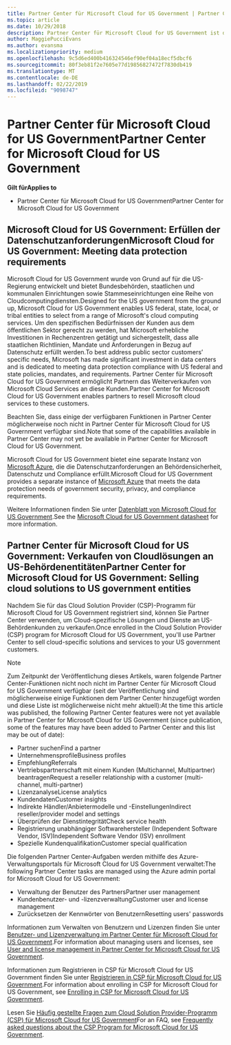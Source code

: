```yaml
---
title: Partner Center für Microsoft Cloud for US Government | Partner Center für Microsoft Cloud for US Government
ms.topic: article
ms.date: 10/29/2018
description: Partner Center für Microsoft Cloud for US Government ist das Unternehmensportal für Microsoft-Partner, die Microsoft-Cloudlösungen für Kunden anbieten möchten, die mit Regierungsbehörden in den USA arbeiten.
author: MaggiePucciEvans
ms.author: evansma
ms.localizationpriority: medium
ms.openlocfilehash: 9c5d6ed400b416324546ef90ef04a18ecf5dbcf6
ms.sourcegitcommit: 80f3eb81f2e7605e77d19856827472f7830db419
ms.translationtype: MT
ms.contentlocale: de-DE
ms.lasthandoff: 02/22/2019
ms.locfileid: "9098747"
---
```

# <a name="partner-center-for-microsoft-cloud-for-us-government"></a><span data-ttu-id="17895-103">Partner Center für Microsoft Cloud for US Government</span><span class="sxs-lookup"><span data-stu-id="17895-103">Partner Center for Microsoft Cloud for US Government</span></span>

**<span data-ttu-id="17895-104">Gilt für</span><span class="sxs-lookup"><span data-stu-id="17895-104">Applies to</span></span>**

-  <span data-ttu-id="17895-105">Partner Center für Microsoft Cloud for US Government</span><span class="sxs-lookup"><span data-stu-id="17895-105">Partner Center for Microsoft Cloud for US Government</span></span>

## <a name="microsoft-cloud-for-us-government-meeting-data-protection-requirements"></a><span data-ttu-id="17895-106">Microsoft Cloud for US Government: Erfüllen der Datenschutzanforderungen</span><span class="sxs-lookup"><span data-stu-id="17895-106">Microsoft Cloud for US Government: Meeting data protection requirements</span></span> 

<span data-ttu-id="17895-107">Microsoft Cloud for US Government wurde von Grund auf für die US-Regierung entwickelt und bietet Bundesbehörden, staatlichen und kommunalen Einrichtungen sowie Stammeseinrichtungen eine Reihe von Cloudcomputingdiensten.</span><span class="sxs-lookup"><span data-stu-id="17895-107">Designed for the US government from the ground up, Microsoft Cloud for US Government enables US federal, state, local, or tribal entities to select from a range of Microsoft's cloud computing services.</span></span> <span data-ttu-id="17895-108">Um den spezifischen Bedürfnissen der Kunden aus dem öffentlichen Sektor gerecht zu werden, hat Microsoft erhebliche Investitionen in Rechenzentren getätigt und sichergestellt, dass alle staatlichen Richtlinien, Mandate und Anforderungen in Bezug auf Datenschutz erfüllt werden.</span><span class="sxs-lookup"><span data-stu-id="17895-108">To best address public sector customers’ specific needs, Microsoft has made significant investment in data centers and is dedicated to meeting data protection compliance with US federal and state policies, mandates, and requirements.</span></span> <span data-ttu-id="17895-109">Partner Center für Microsoft Cloud for US Government ermöglicht Partnern das Weiterverkaufen von Microsoft Cloud Services an diese Kunden.</span><span class="sxs-lookup"><span data-stu-id="17895-109">Partner Center for Microsoft Cloud for US Government enables partners to resell Microsoft cloud services to these customers.</span></span>

<span data-ttu-id="17895-110">Beachten Sie, dass einige der verfügbaren Funktionen in Partner Center möglicherweise noch nicht in Partner Center für Microsoft Cloud for US Government verfügbar sind.</span><span class="sxs-lookup"><span data-stu-id="17895-110">Note that some of the capabilities available in Partner Center may not yet be available in Partner Center for Microsoft Cloud for US Government.</span></span>

<span data-ttu-id="17895-111">Microsoft Cloud for US Government bietet eine separate Instanz von [Microsoft Azure](https://azure.microsoft.com/en-us/overview/clouds/government/), die die Datenschutzanforderungen an Behördensicherheit, Datenschutz und Compliance erfüllt.</span><span class="sxs-lookup"><span data-stu-id="17895-111">Microsoft Cloud for US Government provides a separate instance of [Microsoft Azure](https://azure.microsoft.com/en-us/overview/clouds/government/) that meets the data protection needs of government security, privacy, and compliance requirements.</span></span> 

<span data-ttu-id="17895-112">Weitere Informationen finden Sie unter [Datenblatt von Microsoft Cloud for US Government](https://download.microsoft.com/download/C/9/C/C9CA3002-DFC4-4ADA-841F-DF42AEC042FB/Microsoft_Azure_Government_Datasheet_EN_US.PDF).</span><span class="sxs-lookup"><span data-stu-id="17895-112">See the [Microsoft Cloud for US Government datasheet](https://download.microsoft.com/download/C/9/C/C9CA3002-DFC4-4ADA-841F-DF42AEC042FB/Microsoft_Azure_Government_Datasheet_EN_US.PDF) for more information.</span></span>

## <a name="partner-center-for-microsoft-cloud-for-us-government-selling-cloud-solutions-to-us-government-entities"></a><span data-ttu-id="17895-113">Partner Center für Microsoft Cloud for US Government: Verkaufen von Cloudlösungen an US-Behördenentitäten</span><span class="sxs-lookup"><span data-stu-id="17895-113">Partner Center for Microsoft Cloud for US Government: Selling cloud solutions to US government entities</span></span>

<span data-ttu-id="17895-114">Nachdem Sie für das Cloud Solution Provider (CSP)-Programm für Microsoft Cloud for US Government registriert sind, können Sie Partner Center verwenden, um Cloud-spezifische Lösungen und Dienste an US-Behördenkunden zu verkaufen.</span><span class="sxs-lookup"><span data-stu-id="17895-114">Once enrolled in the Cloud Solution Provider (CSP) program for Microsoft Cloud for US Government, you'll use Partner Center to sell cloud-specific solutions and services to your US government customers.</span></span> 

> [!NOTE]  
> <span data-ttu-id="17895-115">Zum Zeitpunkt der Veröffentlichung dieses Artikels, waren folgende Partner Center-Funktionen nicht noch nicht im Partner Center für Microsoft Cloud for US Government verfügbar (seit der Veröffentlichung sind möglicherweise einige Funktionen dem Partner Center hinzugefügt worden und diese Liste ist möglicherweise nicht mehr aktuell):</span><span class="sxs-lookup"><span data-stu-id="17895-115">At the time this article was published, the following Partner Center features were not yet available in Partner Center for Microsoft Cloud for US Government (since publication, some of the features may have been added to Partner Center and this list may be out of date):</span></span>

- <span data-ttu-id="17895-116">Partner suchen</span><span class="sxs-lookup"><span data-stu-id="17895-116">Find a partner</span></span>
- <span data-ttu-id="17895-117">Unternehmensprofile</span><span class="sxs-lookup"><span data-stu-id="17895-117">Business profiles</span></span>
- <span data-ttu-id="17895-118">Empfehlung</span><span class="sxs-lookup"><span data-stu-id="17895-118">Referrals</span></span>
- <span data-ttu-id="17895-119">Vertriebspartnerschaft mit einem Kunden (Multichannel, Multipartner) beantragen</span><span class="sxs-lookup"><span data-stu-id="17895-119">Request a reseller relationship with a customer (multi-channel, multi-partner)</span></span>
- <span data-ttu-id="17895-120">Lizenzanalyse</span><span class="sxs-lookup"><span data-stu-id="17895-120">License analytics</span></span>
- <span data-ttu-id="17895-121">Kundendaten</span><span class="sxs-lookup"><span data-stu-id="17895-121">Customer insights</span></span>
- <span data-ttu-id="17895-122">Indirekte Händler/Anbietermodelle und -Einstellungen</span><span class="sxs-lookup"><span data-stu-id="17895-122">Indirect reseller/provider model and settings</span></span>
- <span data-ttu-id="17895-123">Überprüfen der Dienstintegrität</span><span class="sxs-lookup"><span data-stu-id="17895-123">Check service health</span></span>
- <span data-ttu-id="17895-124">Registrierung unabhängiger Softwarehersteller (Independent Software Vendor, ISV)</span><span class="sxs-lookup"><span data-stu-id="17895-124">Independent Software Vendor (ISV) enrollment</span></span>
- <span data-ttu-id="17895-125">Spezielle Kundenqualifikation</span><span class="sxs-lookup"><span data-stu-id="17895-125">Customer special qualification</span></span>

<span data-ttu-id="17895-126">Die folgenden Partner Center-Aufgaben werden mithilfe des Azure-Verwaltungsportals für Microsoft Cloud for US Government verwaltet:</span><span class="sxs-lookup"><span data-stu-id="17895-126">The following Partner Center tasks are managed using the Azure admin portal for Microsoft Cloud for US Government:</span></span> 

-   <span data-ttu-id="17895-127">Verwaltung der Benutzer des Partners</span><span class="sxs-lookup"><span data-stu-id="17895-127">Partner user management</span></span>
-   <span data-ttu-id="17895-128">Kundenbenutzer- und -lizenzverwaltung</span><span class="sxs-lookup"><span data-stu-id="17895-128">Customer user and license management</span></span>
-   <span data-ttu-id="17895-129">Zurücksetzen der Kennwörter von Benutzern</span><span class="sxs-lookup"><span data-stu-id="17895-129">Resetting users' passwords</span></span>

<span data-ttu-id="17895-130">Informationen zum Verwalten von Benutzern und Lizenzen finden Sie unter [Benutzer- und Lizenzverwaltung im Partner Center für Microsoft Cloud for US Government](user-management-in-partner-center-for-microsoft-us-govt-cloud.md).</span><span class="sxs-lookup"><span data-stu-id="17895-130">For information about managing users and licenses, see [User and license management in Partner Center for Microsoft Cloud for US Government](user-management-in-partner-center-for-microsoft-us-govt-cloud.md).</span></span>

<span data-ttu-id="17895-131">Informationen zum Registrieren in CSP für Microsoft Cloud for US Government finden Sie unter [Registrieren in CSP für Microsoft Cloud for US Government](enroll-in-csp-for-microsoft-us-govt-cloud.md).</span><span class="sxs-lookup"><span data-stu-id="17895-131">For information about enrolling in CSP for Microsoft Cloud for US Government, see [Enrolling in CSP for Microsoft Cloud for US Government](enroll-in-csp-for-microsoft-us-govt-cloud.md).</span></span>

<span data-ttu-id="17895-132">Lesen Sie [Häufig gestellte Fragen zum Cloud Solution Provider-Programm (CSP) für Microsoft Cloud for US Government](faq-for-us-govt-cloud.md)</span><span class="sxs-lookup"><span data-stu-id="17895-132">For an FAQ, see [Frequently asked questions about the CSP Program for Microsoft Cloud for US Government](faq-for-us-govt-cloud.md).</span></span>